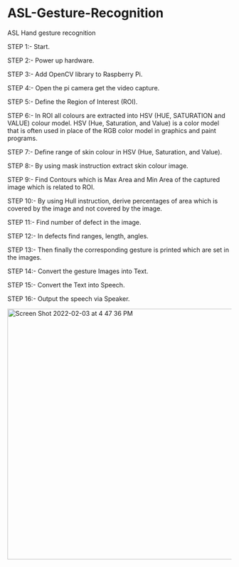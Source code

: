# ASL-Gesture-Recognition
ASL Hand gesture recognition

STEP 1:- Start.

STEP 2:- Power up hardware.

STEP 3:- Add OpenCV library to Raspberry Pi.

STEP 4:- Open the pi camera get the video capture.

STEP 5:- Define the Region of Interest (ROI).

STEP 6:- In ROI all colours are extracted into HSV (HUE, SATURATION and VALUE)
colour model. HSV (Hue, Saturation, and Value) is a color model that is often used in place
of the RGB color model in graphics and paint programs.

STEP 7:- Define range of skin colour in HSV (Hue, Saturation, and Value).

STEP 8:- By using mask instruction extract skin colour image.

STEP 9:- Find Contours which is Max Area and Min Area of the captured image which is
related to ROI.

STEP 10:- By using Hull instruction, derive percentages of area which is covered by the
image and not covered by the image.

STEP 11:- Find number of defect in the image.

STEP 12:- In defects find ranges, length, angles.

STEP 13:- Then finally the corresponding gesture is printed which are set in the images.

STEP 14:- Convert the gesture Images into Text.

STEP 15:- Convert the Text into Speech.

STEP 16:- Output the speech via Speaker.

<img width="564" alt="Screen Shot 2022-02-03 at 4 47 36 PM" src="https://user-images.githubusercontent.com/98929080/152434870-09c9ca5c-a727-4bae-ac56-3e940e928d0c.png">

